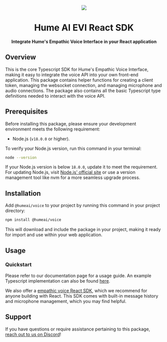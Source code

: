 <div align="center">
  <img src="https://storage.googleapis.com/hume-public-logos/hume/hume-banner.png">
  <h1>Hume AI EVI React SDK</h1>
  <p>
    <strong>Integrate Hume's Empathic Voice Interface in your React application</strong>
  </p>
</div>

## Overview

This is the core Typescript SDK for Hume's Empathic Voice Interface, making it easy to integrate the voice API into your own front-end application. This package contains helper functions for creating a client token, managing the websocket connection, and managing microphone and audio connections. The package also contains all the basic Typescript type definitions needed to interact with the voice API.

## Prerequisites

Before installing this package, please ensure your development environment meets the following requirement:

- Node.js (`v18.0.0` or higher).

To verify your Node.js version, run this command in your terminal:

```sh
node --version
```

If your Node.js version is below `18.0.0`, update it to meet the requirement. For updating Node.js, visit [Node.js' official site](https://nodejs.org/) or use a version management tool like nvm for a more seamless upgrade process.

## Installation

Add `@humeai/voice` to your project by running this command in your project directory:

```bash
npm install @humeai/voice
```

This will download and include the package in your project, making it ready for import and use within your web application.

## Usage

### Quickstart

Please refer to our documentation page for a usage guide. An example Typescript implementation can also be found [here](https://github.com/HumeAI/hume-evi-typescript-example).

We also offer a [empathic voice React SDK](https://github.com/HumeAI/empathic-voice-api-js/tree/main/packages/react), which we recommend for anyone building with React. This SDK comes with built-in message history and microphone management, which you may find helpful.

## Support

If you have questions or require assistance pertaining to this package, [reach out to us on Discord](https://discord.com/invite/WPRSugvAm6)!
